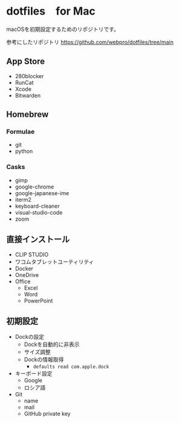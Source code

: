 # dotfiles　for Mac
macOSを初期設定するためのリポジトリです。

参考にしたリポジトリ https://github.com/webpro/dotfiles/tree/main

## App Store
- 280blocker
- RunCat
- Xcode
- Bitwarden

## Homebrew
### Formulae
- git
- python

### Casks
- gimp
- google-chrome
- google-japanese-ime
- iterm2
- keyboard-cleaner
- visual-studio-code
- zoom

## 直接インストール
- CLIP STUDIO
- ワコムタブレットユーティリティ
- Docker
- OneDrive
- Office
    - Excel
    - Word
    - PowerPoint

## 初期設定
- Dockの設定
    - Dockを自動的に非表示
    - サイズ調整
    - Dockの情報取得
        - `defaults read com.apple.dock`
- キーボード設定
    - Google
    - ロシア語
- Git
    - name
    - mail
    - GitHub private key